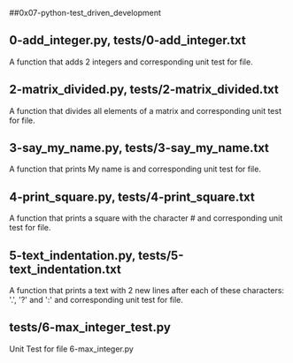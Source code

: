 ##0x07-python-test_driven_development
## 0-add_integer.py, tests/0-add_integer.txt
A function that adds 2 integers and corresponding unit test for file.
## 2-matrix_divided.py, tests/2-matrix_divided.txt
A function that divides all elements of a matrix and corresponding unit test for file.
## 3-say_my_name.py, tests/3-say_my_name.txt
A function that prints My name is <first name> <last name> and corresponding unit test for file.
## 4-print_square.py, tests/4-print_square.txt
A function that prints a square with the character # and corresponding unit test for file.
## 5-text_indentation.py, tests/5-text_indentation.txt
A function that prints a text with 2 new lines after each of these characters: '.', '?' and ':' and corresponding unit test for file.
## tests/6-max_integer_test.py
Unit Test for file 6-max_integer.py
